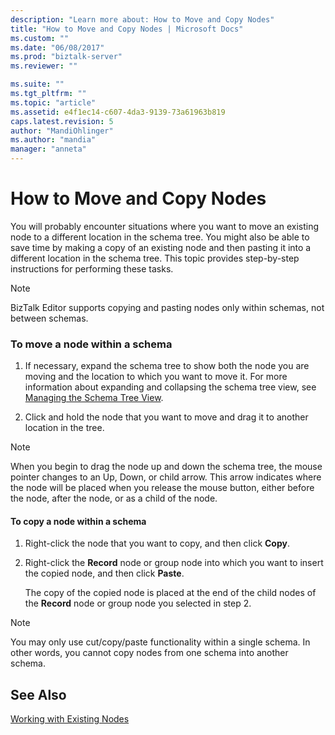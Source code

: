 ```yaml
---
description: "Learn more about: How to Move and Copy Nodes"
title: "How to Move and Copy Nodes | Microsoft Docs"
ms.custom: ""
ms.date: "06/08/2017"
ms.prod: "biztalk-server"
ms.reviewer: ""

ms.suite: ""
ms.tgt_pltfrm: ""
ms.topic: "article"
ms.assetid: e4f1ec14-c607-4da3-9139-73a61963b819
caps.latest.revision: 5
author: "MandiOhlinger"
ms.author: "mandia"
manager: "anneta"
---
```

# How to Move and Copy Nodes
You will probably encounter situations where you want to move an existing node to a different location in the schema tree. You might also be able to save time by making a copy of an existing node and then pasting it into a different location in the schema tree. This topic provides step-by-step instructions for performing these tasks.  
  
> [!NOTE]
>  BizTalk Editor supports copying and pasting nodes only within schemas, not between schemas.  
  
### To move a node within a schema  
  
1.  If necessary, expand the schema tree to show both the node you are moving and the location to which you want to move it. For more information about expanding and collapsing the schema tree view, see [Managing the Schema Tree View](../core/how-to-manage-the-schema-tree-view.md).  
  
2.  Click and hold the node that you want to move and drag it to another location in the tree.  
  
> [!NOTE]
>  When you begin to drag the node up and down the schema tree, the mouse pointer changes to an Up, Down, or child arrow. This arrow indicates where the node will be placed when you release the mouse button, either before the node, after the node, or as a child of the node.  
  
#### To copy a node within a schema  
  
1.  Right-click the node that you want to copy, and then click **Copy**.  
  
2.  Right-click the **Record** node or group node into which you want to insert the copied node, and then click **Paste**.  
  
     The copy of the copied node is placed at the end of the child nodes of the **Record** node or group node you selected in step 2.  
  
> [!NOTE]
>  You may only use cut/copy/paste functionality within a single schema. In other words, you cannot copy nodes from one schema into another schema.  
  
## See Also  
 [Working with Existing Nodes](../core/working-with-existing-nodes.md)
